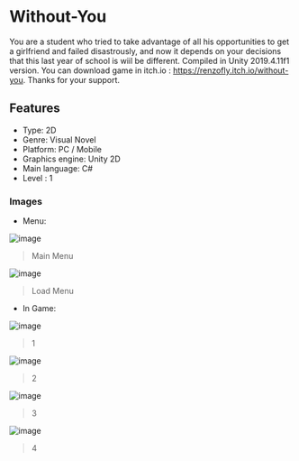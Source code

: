 # Without-You
You are a student who tried to take advantage of all his opportunities to get a girlfriend and failed disastrously, and now it depends on your decisions that this last year of school is wiil be different.
Compiled in Unity 2019.4.11f1 version. 
You can download game in itch.io : https://renzofly.itch.io/without-you. 
Thanks for your support.

## Features
- Type: 2D
- Genre: Visual Novel
- Platform: PC / Mobile
- Graphics engine: Unity 2D
- Main language: C#
- Level : 1

### Images
- Menu:  

![image](https://user-images.githubusercontent.com/42262419/131212411-4923a127-b3fd-4df8-9469-8a5aad7d8998.png)
 > Main Menu

![image](https://user-images.githubusercontent.com/42262419/131212438-4c20de44-abe3-449d-8ee9-41b2cedeaf03.png)
> Load Menu

- In Game:

![image](https://user-images.githubusercontent.com/42262419/131212295-13c325be-71d1-4ea0-81a7-4936800f8517.png)
> 1

![image](https://user-images.githubusercontent.com/42262419/131212314-618dd001-5b68-4477-84cc-a0d4dbdfb26c.png)
> 2

![image](https://user-images.githubusercontent.com/42262419/131212330-a9ef1084-552f-4231-89e6-8ff3ab3c45b2.png)
> 3

![image](https://user-images.githubusercontent.com/42262419/131212335-d32bf793-2069-40e9-b592-41accd6f0703.png)
> 4
